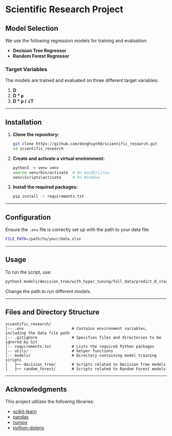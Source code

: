 # **Scientific Research Project**

## **Model Selection**

We use the following regression models for training and evaluation:  

- **Decision Tree Regressor**  
- **Random Forest Regressor**  

### **Target Variables**  
The models are trained and evaluated on three different target variables:  

1. **D**  
2. **D * ρ**  
3. **D * ρ / √T**  

---

## **Installation**

1. **Clone the repository:**
   ```sh
   git clone https://github.com/donghuynh0/scientific_research.git
   cd scientific_research
   ```

2. **Create and activate a virtual environment:**
   ```sh
   python3 -m venv venv
   source venv/bin/activate  # On macOS/Linux
   venv\Scripts\activate     # On Windows
   ```

3. **Install the required packages:**
   ```sh
   pip install -r requirements.txt
   ```

---

## **Configuration**
Ensure the `.env` file is correctly set up with the path to your data file:
```sh
FILE_PATH=/path/to/your/data.xlsx
```

---

## **Usage**
To run the script, use:
```sh
python3 models/decision_tree/with_hyper_tuning/full_data/predict_D_star.py
```
Change the path to run different models.

---

## **Files and Directory Structure**
```
scientific_research/
│-- .env                     # Contains environment variables, including the data file path
│-- .gitignore               # Specifies files and directories to be ignored by Git
│-- requirements.txt         # Lists the required Python packages
│-- utils/                   # helper functions
│-- models/                  # Directory containing model training scripts
│   ├── decision_tree/       # Scripts related to Decision Tree models
│   ├── random_forest/       # Scripts related to Random Forest models
```

---

## **Acknowledgments**
This project utilizes the following libraries:  

- [scikit-learn](https://scikit-learn.org/)  
- [pandas](https://pandas.pydata.org/)  
- [numpy](https://numpy.org/)  
- [python-dotenv](https://github.com/theskumar/python-dotenv)  



